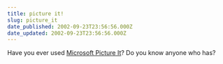 ```yaml
---
title: picture it!
slug: picture_it
date_published: 2002-09-23T23:56:56.000Z
date_updated: 2002-09-23T23:56:56.000Z
---
```


Have you ever used [Microsoft Picture It](http://photos.msn.com/editorial/EditorialStart.aspx?article=CDProductSubHome_Product_Info%EF%BF%BDion=CD_PRODUCT)? Do you know anyone who has?
